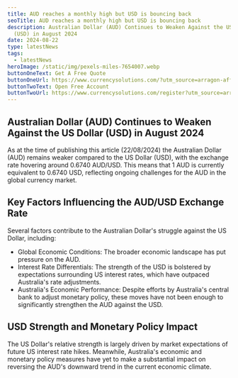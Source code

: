 ```yaml
---
title: AUD reaches a monthly high but USD is bouncing back
seoTitle: AUD reaches a monthly high but USD is bouncing back
description: Australian Dollar (AUD) Continues to Weaken Against the US Dollar
  (USD) in August 2024
date: 2024-08-22
type: latestNews
tags:
  - latestNews
heroImage: /static/img/pexels-miles-7654007.webp
buttonOneText: Get A Free Quote
buttonOneUrl: https://www.currencysolutions.com/?utm_source=arragon-affiliates
buttonTwoText: Open Free Account
buttonTwoUrl: https://www.currencysolutions.com/register?utm_source=arragon-affiliates
---
```

## Australian Dollar (AUD) Continues to Weaken Against the US Dollar (USD) in August 2024

As at the time of publishing this article (22/08/2024) the Australian Dollar (AUD) remains weaker compared to the US Dollar (USD), with the exchange rate hovering around 0.6740 AUD/USD. This means that 1 AUD is currently equivalent to 0.6740 USD, reflecting ongoing challenges for the AUD in the global currency market.

## Key Factors Influencing the AUD/USD Exchange Rate

Several factors contribute to the Australian Dollar's struggle against the US Dollar, including:

* Global Economic Conditions: The broader economic landscape has put pressure on the AUD.
* Interest Rate Differentials: The strength of the USD is bolstered by expectations surrounding US interest rates, which have outpaced Australia's rate adjustments.
* Australia's Economic Performance: Despite efforts by Australia's central bank to adjust monetary policy, these moves have not been enough to significantly strengthen the AUD against the USD.

## USD Strength and Monetary Policy Impact

The US Dollar's relative strength is largely driven by market expectations of future US interest rate hikes. Meanwhile, Australia's economic and monetary policy measures have yet to make a substantial impact on reversing the AUD's downward trend in the current economic climate.
